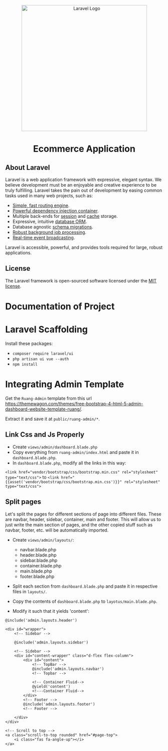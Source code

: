 <p align="center"><a href="https://laravel.com" target="_blank"><img src="https://raw.githubusercontent.com/laravel/art/master/logo-lockup/5%20SVG/2%20CMYK/1%20Full%20Color/laravel-logolockup-cmyk-red.svg" width="400" alt="Laravel Logo"></a></p>

<center><h1>Ecommerce Application</h1></center>

## About Laravel

Laravel is a web application framework with expressive, elegant syntax. We believe development must be an enjoyable and creative experience to be truly fulfilling. Laravel takes the pain out of development by easing common tasks used in many web projects, such as:

- [Simple, fast routing engine](https://laravel.com/docs/routing).
- [Powerful dependency injection container](https://laravel.com/docs/container).
- Multiple back-ends for [session](https://laravel.com/docs/session) and [cache](https://laravel.com/docs/cache) storage.
- Expressive, intuitive [database ORM](https://laravel.com/docs/eloquent).
- Database agnostic [schema migrations](https://laravel.com/docs/migrations).
- [Robust background job processing](https://laravel.com/docs/queues).
- [Real-time event broadcasting](https://laravel.com/docs/broadcasting).

Laravel is accessible, powerful, and provides tools required for large, robust applications.

## License

The Laravel framework is open-sourced software licensed under the [MIT license](https://opensource.org/licenses/MIT).

# Documentation of Project

# Laravel Scaffolding

Install these packages:
- `composer require laravel/ui`
- `php artisan ui vue --auth`
- `npm install`

# Integrating Admin Template

Get the `Ruang-Admin` template from this url https://themewagon.com/themes/free-bootstrap-4-html-5-admin-dashboard-website-template-ruang/.

Extract it and save it at `public/ruang-admin/*`.

## Link Css and Js Properly

- Create `views/admin/dashboard.blade.php`
- Copy everything from `ruang-admin/index.html` and paste it in 
`dashboard.blade.php`.
- In `dashboard.blade.php`, modify all the links in this way:

`<link href="vendor/bootstrap/css/bootstrap.min.css" rel="stylesheet" type="text/css">`
 to 
`<link href="{{asset('vendor/bootstrap/css/bootstrap.min.css')}}" rel="stylesheet" type="text/css">`


## Split pages

Let's split the pages for different sections of page into different files.
These are navbar, header, sidebar, container, main and footer. This will allow us 
to just write the main section of pages, and the other copied stuff such as
navbar, footer, etc. will be automatically imported.

- Create `views/admin/layouts/`:
  - navbar.blade.php
  - header.blade.php
  - sidebar.blade.php
  - container.blade.php
  - main.blade.php
  - footer.blade.php

    
- Split each section from `dashboard.blade.php` and paste it in
respective files in `layouts/`.

- Copy the contents of `dashboard.blade.php` to `layotus/main.blade.php`.

- Modify it such that it yields 'content':

```bladehtml
@include('admin.layouts.header')

<div id="wrapper">
    <!-- Sidebar -->

    @include('admin.layouts.sidebar')

    <!-- Sidebar -->
    <div id="content-wrapper" class="d-flex flex-column">
        <div id="content">
            <!-- TopBar -->
            @include('admin.layouts.navbar')
            <!-- Topbar -->

            <!-- Container Fluid-->
            @yield('content')
            <!---Container Fluid-->
        </div>
        <!-- Footer -->
        @include('admin.layouts.footer')
        <!-- Footer -->

    </div>
</div>

<!-- Scroll to top -->
<a class="scroll-to-top rounded" href="#page-top">
    <i class="fas fa-angle-up"></i>
</a>
```























